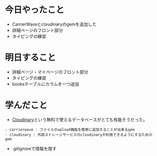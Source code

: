 # 今日やったこと
- CarrierWaveとcloudinaryのgemを追加した
- 詳細ページのフロント部分
- タイピングの練習

# 明日すること
- 詳細ページ・マイページのフロント部分
- タイピングの練習
- booksテーブルにカラムを一つ追加

# 学んだこと
- [Cloudinary](https://cloudinary.com/)という無料で使えるデータベースがとても有能そうだった。
```
- carrierwave : ファイルのupload機能を簡単に追加することが出来るgem
- cloudinary : 外部ストレージサービスのcloudinaryが利用できるようにするためのgem
```
- .gitignoreで情報を隠す
